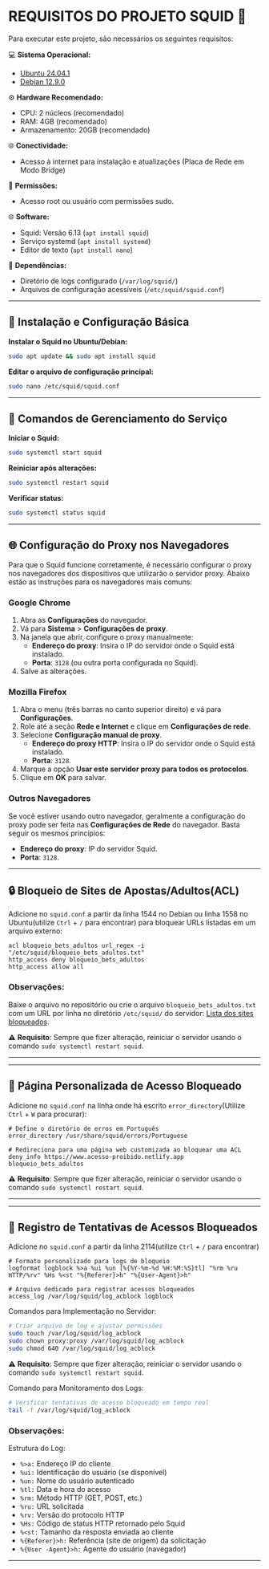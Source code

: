 # REQUISITOS DO PROJETO SQUID 🦑

Para executar este projeto, são necessários os seguintes requisitos:

💻 **Sistema Operacional:**
- [Ubuntu 24.04.1](https://ubuntu.com/download/desktop/thank-you?version=24.04.1&architecture=amd64&lts=true) 
- [Debian 12.9.0](https://cdimage.debian.org/debian-cd/current/amd64/iso-cd/debian-12.9.0-amd64-netinst.iso)

⚙️ **Hardware Recomendado:**
- CPU: 2 núcleos (recomendado)
- RAM: 4GB (recomendado)
- Armazenamento: 20GB (recomendado)

🌐 **Conectividade:**
- Acesso à internet para instalação e atualizações (Placa de Rede em Modo Bridge)

🔑 **Permissões:**
- Acesso root ou usuário com permissões sudo. 

🌐 **Software:**
- Squid: Versão 6.13 (`apt install squid`)
- Serviço systemd (`apt install systemd`)
- Editor de texto (`apt install nano`)

📝 **Dependências:**
- Diretório de logs configurado (`/var/log/squid/`)
- Arquivos de configuração acessíveis (`/etc/squid/squid.conf`)

---

## 🔧 Instalação e Configuração Básica

**Instalar o Squid no Ubuntu/Debian:**
```bash
sudo apt update && sudo apt install squid
```

**Editar o arquivo de configuração principal:**
```bash
sudo nano /etc/squid/squid.conf
```

---

## 🚀 Comandos de Gerenciamento do Serviço

**Iniciar o Squid:**
```bash
sudo systemctl start squid
```

**Reiniciar após alterações:**
```bash
sudo systemctl restart squid
```

**Verificar status:**
```bash
sudo systemctl status squid
```

---
## 🌐 Configuração do Proxy nos Navegadores

Para que o Squid funcione corretamente, é necessário configurar o proxy nos navegadores dos dispositivos que utilizarão o servidor proxy. Abaixo estão as instruções para os navegadores mais comuns:

### **Google Chrome**
1. Abra as **Configurações** do navegador.
2. Vá para **Sistema** > **Configurações de proxy**.
3. Na janela que abrir, configure o proxy manualmente:
   - **Endereço do proxy**: Insira o IP do servidor onde o Squid está instalado.
   - **Porta**: `3128` (ou outra porta configurada no Squid).
4. Salve as alterações.

### **Mozilla Firefox**
1. Abra o menu (três barras no canto superior direito) e vá para **Configurações**.
2. Role até a seção **Rede e Internet** e clique em **Configurações de rede**.
3. Selecione **Configuração manual de proxy**.
   - **Endereço do proxy HTTP**: Insira o IP do servidor onde o Squid está instalado.
   - **Porta**: `3128`.
4. Marque a opção **Usar este servidor proxy para todos os protocolos**.
5. Clique em **OK** para salvar.

### **Outros Navegadores**
Se você estiver usando outro navegador, geralmente a configuração do proxy pode ser feita nas **Configurações de Rede** do navegador. Basta seguir os mesmos princípios:
- **Endereço do proxy**: IP do servidor Squid.
- **Porta**: `3128`.

---
## 🔒 Bloqueio de Sites de Apostas/Adultos(ACL)

Adicione no `squid.conf` a partir da linha 1544 no Debian ou linha 1558 no Ubuntu(utilize `Ctrl` + `/` para encontrar) para bloquear URLs listadas em um arquivo externo:

```squidconf
acl bloqueio_bets_adultos url_regex -i "/etc/squid/bloqueio_bets_adultos.txt"
http_access deny bloqueio_bets_adultos
http_access allow all
```
### Observações:
Baixe o arquivo no repositório ou crie o arquivo `bloqueio_bets_adultos.txt` com um URL por linha no diretório `/etc/squid/` do servidor: [Lista dos sites bloqueados](https://dontpad.com/bloqueio_sites_bets_adultos).


⚠️ **Requisito**: Sempre que fizer alteração, reiniciar o servidor usando o comando `sudo systemctl restart squid`.

---
---
## 🚫 Página Personalizada de Acesso Bloqueado

Adicione no `squid.conf` na linha onde há escrito `error_directory`(Utilize `Ctrl` + `W` para procurar):

```squidconf
# Define o diretório de erros em Português
error_directory /usr/share/squid/errors/Portuguese

# Redireciona para uma página web customizada ao bloquear uma ACL
deny_info https://www.acesso-proibido.netlify.app bloqueio_bets_adultos
```
⚠️ **Requisito**: Sempre que fizer alteração, reiniciar o servidor usando o comando `sudo systemctl restart squid`.

---
---
## 📝 Registro de Tentativas de Acessos Bloqueados

Adicione no `squid.conf` a partir da linha 2114(utilize `Ctrl` + `/` para encontrar)
```squidconf
# Formato personalizado para logs de bloqueio
logformat logblock %>a %ui %un [%{%Y-%m-%d %H:%M:%S}tl] "%rm %ru HTTP/%rv" %Hs %<st "%{Referer}>h" "%{User-Agent}>h"

# Arquivo dedicado para registrar acessos bloqueados
access_log /var/log/squid/log_acblock logblock
```

Comandos para Implementação no Servidor:
```bash
# Criar arquivo de log e ajustar permissões
sudo touch /var/log/squid/log_acblock
sudo chown proxy:proxy /var/log/squid/log_acblock
sudo chmod 640 /var/log/squid/log_acblock
```
⚠️ **Requisito**: Sempre que fizer alteração, reiniciar o servidor usando o comando `sudo systemctl restart squid`.

Comando para Monitoramento dos Logs:
```bash
# Verificar tentativas de acesso bloqueado em tempo real
tail -f /var/log/squid/log_acblock
```


### Observações:
Estrutura do Log:
   - `%>a:` Endereço IP do cliente
   - `%ui:` Identificação do usuário (se disponível)
   - `%un:` Nome do usuário autenticado
   - `%tl:` Data e hora do acesso
   - `%rm:` Método HTTP (GET, POST, etc.)
   - `%ru:` URL solicitada
   - `%rv:` Versão do protocolo HTTP
   - `%Hs:` Código de status HTTP retornado pelo Squid
   - `%<st:` Tamanho da resposta enviada ao cliente
   - `%{Referer}>h:` Referência (site de origem) da solicitação
   - `%{User -Agent}>h:` Agente do usuário (navegador)

---

